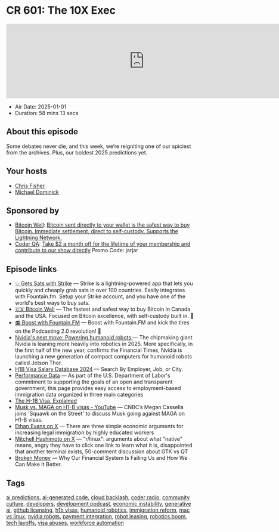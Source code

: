 # CR 601: The 10X Exec

<iframe src="https://player.fireside.fm/v2/MLf2ZzhC+Di9-yK5Y?theme=dark" width="740" height="200" frameborder="0" scrolling="no"></iframe>

* Air Date: 2025-01-01
* Duration: 58 mins 13 secs

## About this episode

Some debates never die, and this week, we’re reigniting one of our spiciest from the archives. Plus, our boldest 2025 predictions yet.

## Your hosts
* [Chris Fisher](https://coder.show/hosts/chrislas)
* [Michael Dominick](https://coder.show/hosts/michael)

## Sponsored by

  * [Bitcoin Well](https://coder.show/bitcoin): [Bitcoin sent directly to your wallet is the safest way to buy Bitcoin. Immediate settlement, direct to self-custody. Supports the Lightning Network.](https://coder.show/bitcoin)
  * [Coder QA](https://jupitersignal.memberful.com/checkout?plan=53334&coupon=jarjar): [Take $2 a month off for the lifetime of your membership and contribute to our show directly](https://jupitersignal.memberful.com/checkout?plan=53334&coupon=jarjar) Promo Code: jarjar



## Episode links

  * [💥 Gets Sats with Strike](https://strike.me/ "💥 Gets Sats with Strike") — Strike is a lightning-powered app that lets you quickly and cheaply grab sats in over 100 countries. Easily integrates with Fountain.fm. Setup your Strike account, and you have one of the world's best ways to buy sats.
  * [🇨🇦 Bitcoin Well](https://coder.show/bitcoin "🇨🇦  Bitcoin Well") — The fastest and safest way to buy Bitcoin in Canada and the USA. Focused on Bitcoin excellence, with self-custody built in. 🥇
  * [📻 Boost with Fountain.FM](https://fountain.fm/ "📻 Boost with Fountain.FM") — Boost with Fountain.FM and kick the tires on the Podcasting 2.0 revolution! 🚀
  * [Nvidia's next move: Powering humanoid robots ](https://techcrunch.com/2024/12/29/nvidias-next-move-powering-humanoid-robots/ "Nvidia's next move: Powering humanoid robots ") — The chipmaking giant Nvidia is leaning more heavily into robotics in 2025. More specifically, in the first half of the new year, confirms the Financial Times, Nvidia is launching a new generation of compact computers for humanoid robots called Jetson Thor.
  * [H1B Visa Salary Database 2024](https://h1bdata.info/ "H1B Visa Salary Database 2024") — Search By Employer, Job, or City.
  * [Performance Data](https://www.dol.gov/agencies/eta/foreign-labor/performance#dis "Performance Data") — As part of the U.S. Department of Labor's commitment to supporting the goals of an open and transparent government, this page provides easy access to employment-based immigration data organized in three main categories
  * [The H-1B Visa, Explained](https://www.boundless.com/immigration-resources/the-h-1b-visa-explained/ "The H-1B Visa, Explained")
  * [Musk vs. MAGA on H1-B visas - YouTube](https://www.youtube.com/watch?v=ODTElnxHnU4 "Musk vs. MAGA on H1-B visas - YouTube") — CNBC’s Megan Cassella joins 'Squawk on the Street' to discuss Musk going against MAGA on H1-B visas.
  * [Ethan Evans on X](https://x.com/EthanEvansVP/status/1873036572863676803 "Ethan Evans on X") — There are three simple economic arguments for increasing legal immigration by highly educated workers
  * [Mitchell Hashimoto on X](https://x.com/mitchellh/status/1873115717668880554 "Mitchell Hashimoto on X") — "r/linux": arguments about what "native" means, angry they have to click one link to learn what it is, disappointed that another terminal exists, 50-comment discussion about GTK vs QT
  * [Broken Money](https://www.amazon.com/Broken-Money-Financial-System-Failing/dp/B0CNS7NQLD "Broken Money") — Why Our Financial System Is Failing Us and How We Can Make It Better.



## Tags

[ai predictions](https://coder.show/tags/ai%20predictions), [ai-generated code](https://coder.show/tags/ai-generated%20code), [cloud backlash](https://coder.show/tags/cloud%20backlash), [coder radio](https://coder.show/tags/coder%20radio), [community culture](https://coder.show/tags/community%20culture), [developers](https://coder.show/tags/developers), [development podcast](https://coder.show/tags/development%20podcast), [economic instability](https://coder.show/tags/economic%20instability), [generative ai](https://coder.show/tags/generative%20ai), [github licensing](https://coder.show/tags/github%20licensing), [h1b visas](https://coder.show/tags/h1b%20visas), [humanoid robotics](https://coder.show/tags/humanoid%20robotics), [immigration reform](https://coder.show/tags/immigration%20reform), [mac vs linux](https://coder.show/tags/mac%20vs%20linux), [nvidia robots](https://coder.show/tags/nvidia%20robots), [payment integration](https://coder.show/tags/payment%20integration), [robot leasing](https://coder.show/tags/robot%20leasing), [robotics boom](https://coder.show/tags/robotics%20boom), [tech layoffs](https://coder.show/tags/tech%20layoffs), [visa abuses](https://coder.show/tags/visa%20abuses), [workforce automation](https://coder.show/tags/workforce%20automation)